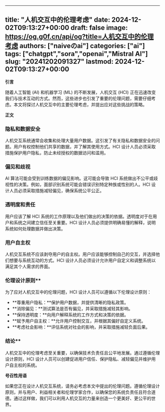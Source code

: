 
---
title: "人机交互中的伦理考虑"
date: 2024-12-02T09:13:27+00:00
draft: false
image: https://og.g0f.cn/api/og?title=人机交互中的伦理考虑
authors: ["naiveのai"]
categories: ["ai"]
tags: ["chatgpt","sora","openai","Mistral AI"]
slug: "20241202091327"
lastmod: 2024-12-02T09:13:27+00:00
---
**引言**

随着人工智能 (AI) 和机器学习 (ML) 的不断发展，人机交互 (HCI) 正在迅速改变我们与技术互动的方式。然而，这些进步也引发了重要的伦理问题，需要仔细考虑。本文将探讨人机交互中的主要伦理考虑，并提出应对这些挑战的策略。

**正文**

### 隐私和数据安全

人机交互系统通常会收集和处理大量用户数据。这引发了有关隐私和数据安全的问题。用户有权控制他们共享的数据，并了解其使用方式。HCI 设计人员必须采取措施保护用户隐私，防止未经授权的数据访问和滥用。

### 偏见和歧视

AI 算法可能会受到训练数据的偏见影响。这可能会导致 HCI 系统做出不公平或歧视性的决策。例如，面部识别系统可能会错误识别特定种族或性别的人。HCI 设计人员必须采取措施减轻偏见，确保系统公平公正。

### 透明度和责任

用户应该了解 HCI 系统的工作原理以及他们做出的决策的依据。透明度对于在用户和系统之间建立信任至关重要。HCI 设计人员必须提供明确易懂的解释，说明系统如何处理数据并做出决策。

### 用户自主权

人机交互系统不应该剥夺用户的自主权。用户应该能够控制自己的交互，并选择他们想要与系统互动的方式。HCI 设计人员必须设计允许用户自定义和调整系统以满足其个人需求的界面。

### 伦理设计原则**

为了应对人机交互中的伦理问题，HCI 设计人员可以遵循以下伦理设计原则：

- **尊重用户隐私：**保护用户数据，并提供清晰的隐私政策。
- **消除偏见：**测试算法是否有偏见，并采取措施减轻其影响。
- **保持透明度：**向用户解释系统的工作方式和决策的依据。
- **赋予用户自主权：**允许用户控制交互，并根据其偏好自定义系统。
- **考虑社会影响：**评估系统对社会的影响，并采取措施减轻负面后果。

### 结论**

人机交互中的伦理考虑至关重要，以确保技术负责任且公平地发展。通过遵循伦理设计原则，HCI 设计人员可以创建促进用户信任、保护隐私、减轻偏见并维护用户自主权的系统。

**号召性用语**

如果您正在设计人机交互系统，请务必考虑本文中提出的伦理问题。遵循伦理设计原则，并与用户、利益相关者和伦理学家合作，以确保您的系统负责任且符合道德。通过这样做，我们可以利用人机交互的力量来创造一个更美好、更公平的世界。